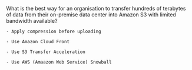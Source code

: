 What is the best way for an organisation to transfer hundreds of terabytes of data from their on-premise data center into Amazon S3 with limited bandwidth available?

    - Apply compression before uploading

    - Use Amazon Cloud Front

    - Use S3 Transfer Acceleration

    - Use AWS (Amaazon Web Service) Snowball